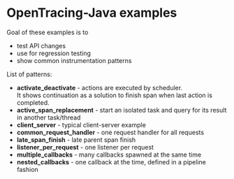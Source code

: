 # OpenTracing-Java examples

Goal of these examples is to
- test API changes
- use for regression testing
- show common instrumentation patterns

List of patterns:

- **activate_deactivate** - actions are executed by scheduler.   
It shows continuation as a solution to finish span when last action is completed.
- **active_span_replacement** - start an isolated task and query for its result in another task/thread
- **client_server** - typical client-server example
- **common_request_handler** - one request handler for all requests
- **late_span_finish** - late parent span finish
- **listener_per_request** - one listener per request
- **multiple_callbacks** - many callbacks spawned at the same time
- **nested_callbacks** - one callback at the time, defined in a pipeline fashion

